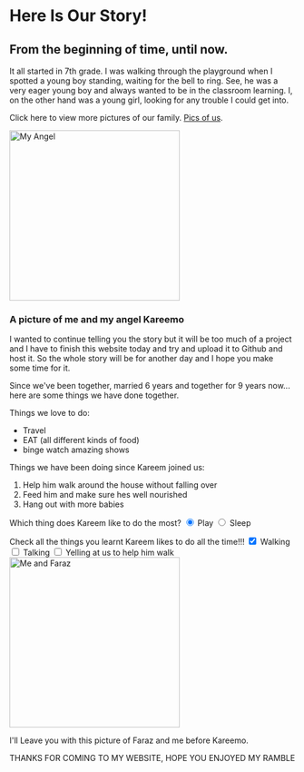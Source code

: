 
<html>
<h1> Here Is Our Story! </h1>
<h2> From the beginning of time, until now. </h2>

<body> 
	<p> It all started in 7th grade. I was walking through the playground when I spotted 
	a young boy standing, waiting for the bell to ring. See, he was a very eager young boy
	 and always wanted to be in the classroom learning. I, on the other hand was a young girl, looking 
	 for any trouble I could get into. <p>
	 <p>Click here to view more pictures of our family. <a href="#">Pics of us</a>.</p>
	<img src="29gOb2x4.jpeg" width="300" height="300" alt= "My Angel">
	<h3> A picture of me and my angel Kareemo </h3>
	
	
<p> I wanted to continue telling you the story but it will be too much of a project and I have to finish this website today
	and try and upload it to Github and host it. So the whole story will be for another day and I hope you make some time for it. 
	<p> Since we've been together, married 6 years and together for 9 years now... here are some things we have done together. 
	<p> Things we love to do:</p>
  <ul>
    <li>Travel</li>
    <li>EAT (all different kinds of food)</li>
    <li>binge watch amazing shows</li>
  </ul>
  <p> Things we have been doing since Kareem joined us:</p>
  <ol>
    <li>Help him walk around the house without falling over</li>
    <li>Feed him and make sure hes well nourished </li>
    <li>Hang out with more babies </li>
  </ol>
 <p> Which thing does Kareem like to do the most?
    <label><input type="radio" name="Play-Sleep" checked> Play</label>
    <label><input type="radio" name="Play-Sleep"> Sleep</label><br>
    <p> Check all the things you learnt Kareem likes to do all the time!!!
    <label><input type="checkbox" name="Activities" checked> Walking</label>
    <label><input type="checkbox" name="personality"> Talking</label>
    <label><input type="checkbox" name="personality"> Yelling at us to help him walk </label><br>
	<img src="Fars & Als.jpg" width="300" height="300" alt= "Me and Faraz">
	<p> I'll Leave you with this picture of Faraz and me before Kareemo. <br>
	<p> THANKS FOR COMING TO MY WEBSITE, HOPE YOU ENJOYED MY RAMBLE <p>


	 
	 
	 
</body>	
 







</html>
